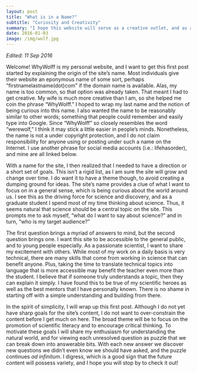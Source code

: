 ```yaml
---
layout: post
title: "What is in a Name?"
subtitle: "Curiosity and Creativity"
summary: "I hope this website will serve as a creative outlet, and as a vehicle to communicate science. In this first post I will expand upon my goals and vision for this site."
date: 2016-01-03
image: /img/wolf.jpg
---
```


<i>Edited: 11 Sep 2016</i>
<br>

Welcome! WhyWolff is my personal website, and I want to get this first post started by explaining the origin of the site’s name. Most individuals give their website an eponymous name of some sort, perhaps “firstnamelastname(dot)com” if the domain name is available. Alas, my name is too common, so that option was already taken. That meant I had to get creative. My wife is much more creative than I am, so she helped me coin the phrase “WhyWolff.” I hoped to wrap my last name and the notion of being curious into this name. I also wanted the name to be reasonably similar to other words; something that people could remember and easily type into Google. Since “WhyWolff” so closely resembles the word “werewolf,” I think it may stick a little easier in people’s minds. Nonetheless, the name is not a under copyright protection, and I do not claim responsibility for anyone using or posting under such a name on the Internet. I use another phrase for social media accounts (i.e.: lifehasorder), and mine are all linked below.

With a name for the site, I then realized that I needed to have a direction or a short set of goals. This isn’t a rigid list, as I am sure the site will grow and change over time. I do want it to have a theme though, to avoid creating a dumping ground for ideas. The site’s name provides a clue of what I want to focus on in a general sense, which is being curious about the world around us. I see this as the driving force for science and discovery, and as a graduate student I spend most of my time thinking about science. Thus, it seems natural that science should be a central topic on the site. This prompts me to ask myself, “what do I want to say about science?” and in turn, “who is my target audience?”

The first question brings a myriad of answers to mind, but the second question brings one. I want this site to be accessible to the general public, and to young people especially. As a passionate scientist, I want to share my excitement with others. While most of my work on a daily basis is very technical, there are many skills that come from working in science that can benefit anyone. Plus, taking the time to translate technical topics into language that is more accessible may benefit the teacher even more than the student. I believe that if someone truly understands a topic, then they can explain it simply. I have found this to be true of my scientific heroes as well as the best mentors that I have personally known. There is no shame in starting off with a simple understanding and building from there.

In the spirit of simplicity, I will wrap up this first post. Although I do not yet have sharp goals for the site’s content, I do not want to over-constrain the content before I get much on here. The broad theme will be to focus on the promotion of scientific literacy and to encourage critical thinking. To motivate these goals I will share my enthusiasm for understanding the natural world, and for viewing each unresolved question as puzzle that we can break down into answerable bits. With each new answer we discover new questions we didn’t even know we should have asked, and the puzzle continues <i>ad infinitum</i>. I digress, which is a good sign that the future content will possess variety, and I hope you will stop by to check it out!
